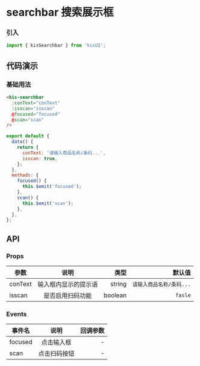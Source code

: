 # searchbar 搜索展示框

### 引入

```js
import { kisSearchbar } from 'kisUI';
```

## 代码演示

### 基础用法

```html
<kis-searchbar
  :conText="conText"
  :isscan="isscan"
  @focused="focused"
  @scan="scan"
/>
```

```js
export default {
  data() {
    return {
      conText: '请输入商品名称/条码...',
      isscan: true,
    };
  },
  methods: {
    focused() {
      this.$emit('focused');
    },
    scan() {
      this.$emit('scan');
    },
  },
};
```

## API

### Props

| 参数    |         说明         |    类型 |                   默认值 |
| ------- | :------------------: | ------: | -----------------------: |
| conText | 输入框内显示的提示语 |  string | `请输入商品名称/条码...` |
| isscan  |   是否启用扫码功能   | boolean |                  `fasle` |

### Events

| 事件名  |     说明     | 回调参数 |
| ------- | :----------: | -------: |
| focused |  点击输入框  |        - |
| scan    | 点击扫码按钮 |        - |

